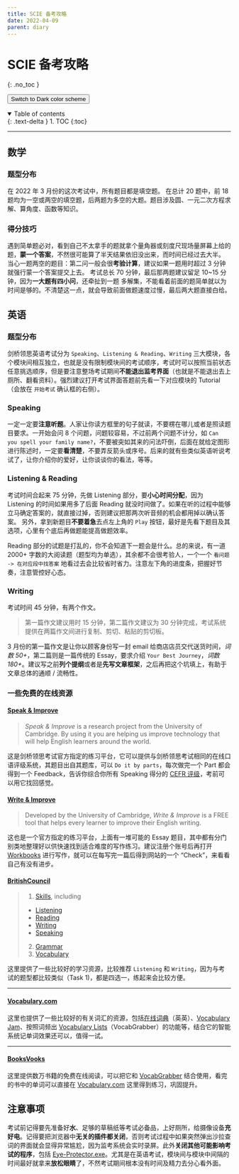 ```yaml
---
title: SCIE 备考攻略
date: 2022-04-09
parent: diary
---
```

<script type="text/javascript">
    (function(c,l,a,r,i,t,y){
        c[a]=c[a]||function(){(c[a].q=c[a].q||[]).push(arguments)};
        t=l.createElement(r);t.async=1;t.src="https://www.clarity.ms/tag/"+i;
        y=l.getElementsByTagName(r)[0];y.parentNode.insertBefore(t,y);
    })(window, document, "clarity", "script", "bb27tb3p62");
</script>

# SCIE 备考攻略
{: .no_toc }

<button class="btn js-toggle-dark-mode">Switch to Dark color scheme</button>

<script>
const toggleDarkMode = document.querySelector('.js-toggle-dark-mode');

jtd.addEvent(toggleDarkMode, 'click', function(){
  if (jtd.getTheme() === 'dark') {
    jtd.setTheme('light');
    toggleDarkMode.textContent = 'Switch to dark color scheme';
  } else {
    jtd.setTheme('dark');
    toggleDarkMode.textContent = 'Return to the light scheme';
  }
});
</script>

<details open markdown="block">
  <summary>
    Table of contents
  </summary>
  {: .text-delta }
1. TOC
{:toc}
</details>

---

## 数学
### 题型分布
在 2022 年 3 月份的这次考试中，所有题目都是填空题。
在总计 20 题中，前 18 题均为一空或两空的填空题，后两题为多空的大题。题目涉及圆、一元二次方程求解、算角度、函数等知识。

### 得分技巧
遇到简单题必对，看到自己不太拿手的题就拿个量角器或刻度尺现场量屏幕上给的题，**蒙一个答案**，不然很可能算了半天结果依旧没出来，而时间已经过去大半。
当心一题两空的题目：第二问一般会很**考验计算**，建议如果一题用时超过 3 分钟就强行蒙一个答案提交上去。
考试总长 70 分钟，最后那两题建议留足 10~15 分钟，因为**一大题有四小问**，还牵扯到一题 多解集，不能看着前面的题简单就以为时间是够的。不清楚这一点，就会导致前面做题速度过慢，最后两大题直接白给。

## 英语
### 题型分布
剑桥领思英语考试分为 `Speaking`、`Listening & Reading`、`Writing` 三大模块，各个模块间相互独立，也就是没有限制模块间的考试顺序，考试时可以按照当前状态任意挑选顺序，但是要注意整场考试期间**不能退出监考界面**（也就是不能退出去上厕所、翻看资料）。强烈建议打开考试界面答题前先看一下对应模块的 Tutorial（会放在 `开始考试` 确认框的右侧）。

### Speaking
一定一定要**注意听题**。人家让你读方框里的句子就读，不要楞在哪儿或者是照读题目要求。一开始会问 8 个问题，问题较容易，不过前两个问题不计分，如 `Can you spell your family name?`，不要被突如其来的问法吓倒，后面在就给定图形进行陈述时，一定要**看清楚**，不要弄反箭头或序号。后来的就有些类似英语听说考试了，让你介绍你的爱好，让你谈谈你的看法，等等。

### Listening & Reading
考试时间合起来 75 分钟，先做 Listening 部分，要**小心时间分配**，因为 Listening 的时间如果用多了后面 Reading 就没时间做了。如果在听的过程中能够立马确定答案的，就直接过掉，否则建议把那两次听音频的机会都用掉以确认答案。
另外，拿到新题目**不要着急**去点左上角的 `Play` 按钮，最好是先看下题目及其选项，心里有个底后再做题能提高做题效率。

Reading 部分的试题是打乱的，你不会知道下一题会是什么。总的来说，有一道 2000+ 字数的大阅读题（题型均为单选），其余都不会很考验人，一个一个 `看问题 -> 在对应段中找答案` 地看过去会比较省时省力。注意左下角的进度条，把握好节奏，注意管控好心态。

### Writing
考试时间 45 分钟，有两个作文。
> 第一篇作文建议用时 15 分钟，第二篇作文建议为 30 分钟完成，考试系统提供在两篇作文间进行复制、剪切、粘贴的剪切板。

3 月份的第一篇作文是让你以顾客身份写一封 email 给商店店员交代送货时间，*词数 50+*，第二篇则是一篇传统的 Essay，要求介绍 `Your Best Journey`，*词数 180+*。建议写之前**列个提纲**或者是**先写文章框架**，之后再把这个坑填上，有助于文章总体的通顺 / 流畅性。

### 一些免费的在线资源
#### [Speak & Improve](https://speakandimprove.com/)
> *Speak & Improve* is a research project from the University of Cambridge. By using it you are helping us improve technology that will help English learners around the world.

这是剑桥领思考试官方指定的练习平台，它可以提供与剑桥领思考试相同的在线口语评级系统，其题目出自其题库，可以 `Do it by parts`，每次做完一个 Part 都会得到一个 Feedback，告诉你综合你所有 Speaking 得分的 [CEFR 评级](https://www.cambridgeenglish.org/exams-and-tests/cefr/)，考前可以用它找回感觉。

#### [Write & Improve](https://writeandimprove.com/)
> Developed by the University of Cambridge, *Write & Improve* is a FREE tool that helps every learner to improve their English writing.

这也是一个官方指定的练习平台，上面有一堆可能的 Essay 题目，其中都有分门别类地整理好以供快速找到适合难度的写作练习。建议注册个账号后再打开 [Workbooks](https://writeandimprove.com/workbooks#/wi-workbooks) 进行写作，就可以在每写完一篇后得到网站的一个 “Check”，来看看自己有没有进步。

#### [BritishCouncil](https://learnenglish.britishcouncil.org)
> 1. [Skills](https://learnenglish.britishcouncil.org/skills), including
> - [Listening](https://learnenglish.britishcouncil.org/skills/listening)
> - [Reading](https://learnenglish.britishcouncil.org/skills/reading)
> - [Writing](https://learnenglish.britishcouncil.org/skills/writing)
> - [Speaking](https://learnenglish.britishcouncil.org/skills/speaking)
> 2. [Grammar](https://learnenglish.britishcouncil.org/grammar)
> 3. [Vocabulary](https://learnenglish.britishcouncil.org/vocabulary)

这里提供了一些比较好的学习资源，比较推荐 `Listening` 和 `Writing`，因为与考试的题型都比较类似（Task 1)，都是四选一，练起来会比较方便。

---

#### [Vocabulary.com](https://www.vocabulary.com/)
这里也提供了一些比较好的有关词汇的资源，包括[在线词典](https://www.vocabulary.com/dictionary/)（英英）、[Vocabulary Jam](https://www.vocabulary.com/jam/)、按照词频出 [Vocabulary Lists](https://www.vocabulary.com/lists/vocabgrabber)（VocabGrabber）的功能等，结合它的智能系统记单词效果还可以，值得一试。

---

#### [BooksVooks](https://booksvooks.com/)
这里提供数万书籍的免费在线阅读，可以把它和 [VocabGrabber](https://www.vocabulary.com/lists/vocabgrabber) 结合使用，看完的书中的单词可以直接在 [Vocabulary.com](https://www.vocabulary.com/play/) 这里得到练习，巩固提升。

## 注意事项
考试前记得要先准备好**水**、足够的草稿纸等考试必备品，上好厕所，给摄像设备**充好电**。记得要把浏览器中**无关的插件都关闭**，否则考试过程中如果突然弹出沙拉查词的界面就会显得异常尴尬，因为监考系统会实时录屏。此外**关闭其他可能影响考试的程序**，包括 [Eye-Protector.exe](https://github.com/Amazingkenneth/cpp)。尤其是在英语考试，模块间与模块中间隔的时间最好就拿来**放松眼睛**了，不然考试期间根本没有时间及精力去分心看外面。
